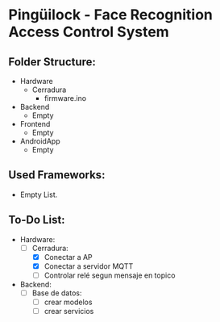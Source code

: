 # Pingüilock - Face Recognition Access Control System

## Folder Structure:
- Hardware
	- Cerradura
		- firmware.ino
- Backend
	- Empty
- Frontend
	- Empty
- AndroidApp
	- Empty

## Used Frameworks:
- Empty List.

## To-Do List:
- Hardware:
	- [ ] Cerradura:
		- [X] Conectar a AP
		- [X] Conectar a servidor MQTT
		- [ ] Controlar relé segun mensaje en topico
- Backend:
	- [ ] Base de datos:
		- [ ] crear modelos
		- [ ] crear servicios
